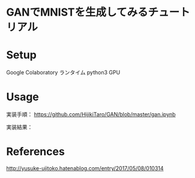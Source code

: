 # GANでMNISTを生成してみるチュートリアル

# Setup
Google Colaboratory
ランタイム python3 GPU

# Usage
実装手順：
https://github.com/HijikiTaro/GAN/blob/master/gan.ipynb

実装結果：


# References
http://yusuke-ujitoko.hatenablog.com/entry/2017/05/08/010314
